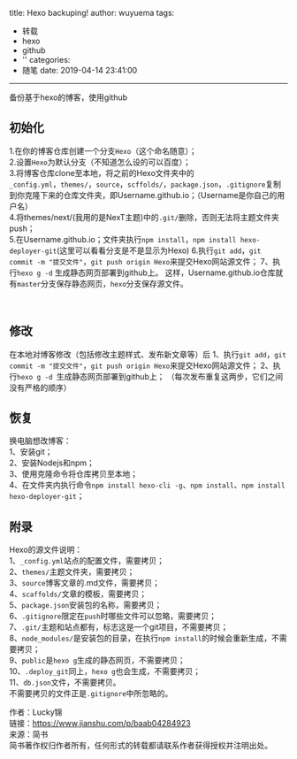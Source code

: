 title: Hexo backuping!
author: wuyuema
tags:
  - 转载
  - hexo
  - github
  - ''
categories:
  - 随笔
date: 2019-04-14 23:41:00
---
备份基于hexo的博客，使用github
<!--more-->

初始化  
--
1.在你的博客仓库创建一个分支`Hexo`（这个命名随意）；  
2.设置`Hexo`为默认分支（不知道怎么设的可以百度）；  
3.将博客仓库clone至本地，将之前的Hexo文件夹中的  
`_config.yml`，`themes/`，`source`，`scffolds/`，`package.json`，`.gitignore`复制到你克隆下来的仓库文件夹，即Username.github.io；（Username是你自己的用户名）  
4.将themes/next/(我用的是NexT主题)中的`.git/`删除，否则无法将主题文件夹push；  
5.在Username.github.io；文件夹执行`npm install`，`npm install hexo-deployer-git`(这里可以看看分支是不是显示为Hexo) 
6.执行`git add`，`git commit -m "提交文件"`，`git push origin Hexo`来提交Hexo网站源文件； 
7、执行`hexo g -d` 生成静态网页部署到github上。
这样，Username.github.io仓库就有`master`分支保存静态网页，`hexo`分支保存源文件。

</br>

修改
--
在本地对博客修改（包括修改主题样式、发布新文章等）后
1、执行`git add`，`git commit -m "提交文件"`，`git push origin Hexo`来提交Hexo网站源文件；
2、执行`hexo g -d `生成静态网页部署到github上；
（每次发布重复这两步，它们之间没有严格的顺序）  

恢复  
--
换电脑想改博客：  
1、安装git；  
2、安装Nodejs和npm；  
3、使用克隆命令将仓库拷贝至本地；  
4、在文件夹内执行命令`npm install hexo-cli -g`、`npm install`、`npm install hexo-deployer-git`；  

附录  
--
Hexo的源文件说明：  
1、`_config.yml`站点的配置文件，需要拷贝；  
2、`themes/`主题文件夹，需要拷贝；  
3、`source`博客文章的.md文件，需要拷贝；  
4、`scaffolds/`文章的模板，需要拷贝；  
5、`package.json`安装包的名称，需要拷贝；  
6、`.gitignore`限定在`push`时哪些文件可以忽略，需要拷贝；  
7、`.git/`主题和站点都有，标志这是一个git项目，不需要拷贝；  
8、`node_modules/`是安装包的目录，在执行`npm install`的时候会重新生成，不需要拷贝；  
9、`public`是`hexo g`生成的静态网页，不需要拷贝；  
10、`.deploy_git`同上，`hexo g`也会生成，不需要拷贝；  
11、`db.json`文件，不需要拷贝。  
不需要拷贝的文件正是`.gitignore`中所忽略的。  



作者：Lucky锦  
链接：https://www.jianshu.com/p/baab04284923  
来源：简书  
简书著作权归作者所有，任何形式的转载都请联系作者获得授权并注明出处。  
